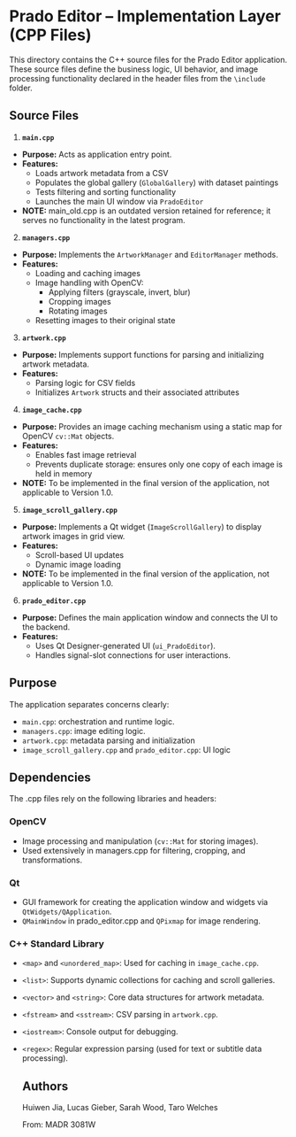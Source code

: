 # Prado Editor – Implementation Layer (CPP Files)

This directory contains the C++ source files for the Prado Editor application. These source files define the business logic, UI behavior, and image processing functionality declared in the header files from the `\include` folder.

## Source Files

1. **`main.cpp`**
- **Purpose:** Acts as application entry point.
- **Features:**
    - Loads artwork metadata from a CSV
    - Populates the global gallery (`GlobalGallery`) with dataset paintings
    - Tests filtering and sorting functionality
    - Launches the main UI window via `PradoEditor`
- **NOTE:** main_old.cpp is an outdated version retained for reference; it serves no functionality in the latest program.

2. **`managers.cpp`**
- **Purpose:** Implements the `ArtworkManager` and `EditorManager` methods.
- **Features:**
  - Loading and caching images
  - Image handling with OpenCV:
      - Applying filters (grayscale, invert, blur)
      - Cropping images
      - Rotating images
  - Resetting images to their original state

3. **`artwork.cpp`**
- **Purpose:** Implements support functions for parsing and initializing artwork metadata.
- **Features:**
  - Parsing logic for CSV fields
  - Initializes `Artwork` structs and their associated attributes

4. **`image_cache.cpp`**
- **Purpose:** Provides an image caching mechanism using a static map for OpenCV `cv::Mat` objects.
- **Features:**
  - Enables fast image retrieval
  - Prevents duplicate storage: ensures only one copy of each image is held in memory
- **NOTE:** To be implemented in the final version of the application, not applicable to Version 1.0.

5. **`image_scroll_gallery.cpp`**
- **Purpose:** Implements a Qt widget (`ImageScrollGallery`) to display artwork images in grid view.
- **Features:**
  - Scroll-based UI updates
  - Dynamic image loading
- **NOTE:** To be implemented in the final version of the application, not applicable to Version 1.0.

6. **`prado_editor.cpp`**
- **Purpose:** Defines the main application window and connects the UI to the backend.
- **Features:**
  - Uses Qt Designer-generated UI (`ui_PradoEditor`).
  - Handles signal-slot connections for user interactions.

## Purpose

The application separates concerns clearly:
- `main.cpp`: orchestration and runtime logic.
- `managers.cpp`: image editing logic.
- `artwork.cpp`: metadata parsing and initialization
- `image_scroll_gallery.cpp` and `prado_editor.cpp`: UI logic

## Dependencies
The .cpp files rely on the following libraries and headers:

### OpenCV
- Image processing and manipulation (`cv::Mat` for storing images).
- Used extensively in managers.cpp for filtering, cropping, and transformations.

### Qt
- GUI framework for creating the application window and widgets via `QtWidgets/QApplication`.
- `QMainWindow` in prado_editor.cpp and `QPixmap` for image rendering.

### C++ Standard Library
- `<map>` and `<unordered_map>`: Used for caching in `image_cache.cpp`.
- `<list>`: Supports dynamic collections for caching and scroll galleries.
- `<vector>` and `<string>`: Core data structures for artwork metadata.
- `<fstream>` and `<sstream>`: CSV parsing in `artwork.cpp`.
- `<iostream>`: Console output for debugging.
- `<regex>`: Regular expression parsing (used for text or subtitle data processing).

  ## Authors
  Huiwen Jia, Lucas Gieber, Sarah Wood, Taro Welches
  
  From: MADR 3081W
